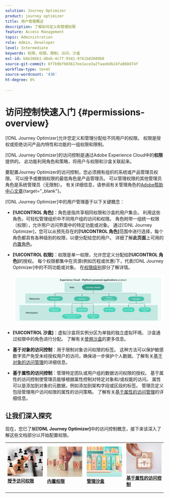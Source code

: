 ```yaml
---
solution: Journey Optimizer
product: journey optimizer
title: 用户管理概述
description: 了解如何定义和管理权限
feature: Access Management
topic: Administration
role: Admin, Developer
level: Intermediate
keywords: 权限，权限，限制，访问，沙盒
exl-id: b8e266b1-d8eb-4c77-9341-9761b82609b0
source-git-commit: 6f7b9bfb65617ee1ace3a2faaebdb24fa068d74f
workflow-type: tm+mt
source-wordcount: '436'
ht-degree: 8%

---
```


# 访问控制快速入门 {#permissions-overview}

[!DNL Journey Optimizer]允许您定义和管理分配给不同用户的权限。 权限是授权或拒绝访问产品内特性和功能的一组权限和限制。

[!DNL Journey Optimizer]的访问控制是通过Adobe Experience Cloud中的&#x200B;**权限**&#x200B;提供的。 此功能利用角色和策略，将用户与权限和沙盒关联起来。

要配置Journey Optimizer的访问控制，您必须拥有组织的系统或产品管理员权限。 可以授予或撤销权限的最低角色是产品管理员。 可以管理权限的其他管理员角色是系统管理员（无限制）。 有关详细信息，请参阅有关管理角色的[Adobe帮助中心文章](https://helpx.adobe.com/enterprise/using/admin-roles.html){target="_blank"}。

<!-- A high-level workflow for gaining and assigning access permissions can be summarized as follows:

* After licensing [!DNL Journey Optimizer], an email is sent to the administrator specified during licensing.
* The administrator logs in to Adobe Admin Console and selects [!DNL Journey Optimizer] from the list of products on the overview page.
* To grant access to [!DNL Journey Optimizer], it is recommended that the administrator add users to the default product profile
* In Experience Platform Permissions, the administrator can create new roles or edit the permissions and users for any existing roles.
* When creating or editing a role, the administrator adds users to the role using the users tab, and grants permissions to these users (such as "Read Datasets" or "Manage Schemas") by editing the role's permissions. Similarly, the administrator can assign access to sandboxes using the same editing option.
* When users log in to the Journey Optimizer user interface, their access to capabilities is driven by the permissions that have been granted to them from the previous step. For example, if a user does not have the View Datasets permission, the Datasets tab in the side menu will not be visible to that user.-->


[!DNL Journey Optimizer]中的用户管理基于以下关键概念：

* **[!UICONTROL 角色]**：角色是指共享相同权限和沙盒的用户集合。 利用这些角色，可轻松管理组织中不同用户组的访问和权限。 角色附带一组统一权限（权限），允许用户访问界面中的特定功能或对象。
通过[!DNL Journey Optimizer]，您可以从预先存在的&#x200B;**[!UICONTROL 角色]**&#x200B;范围中进行选择，每个角色都具有各种级别的权限，以便分配给您的用户。 详细了解&#x200B;**此页面**&#x200B;上可用的[内置角色](ootb-product-profiles.md)。

* **[!UICONTROL 权限]**：权限是单一权限，允许您定义分配给&#x200B;**[!UICONTROL 角色]**&#x200B;的授权。 每个权限都集中在资源(例如历程或优惠)下，代表[!DNL Journey Optimizer]中的不同功能或对象。 在[权限级别](high-low-permissions.md)部分了解详情。

  ![](assets/do-not-localize/permissions_2.png)

* **[!UICONTROL 沙盒]**：虚拟沙盒将实例分区为单独的独立虚拟环境。 沙盒通过权限中的角色进行分配。 了解有关[使用沙盒](sandboxes.md)的更多信息。

* **基于对象的访问控制**：用于限制对象访问权限的标签。 这种方法可以保护敏感数字资产免受未经授权用户的访问，确保进一步保护个人数据。了解有关[基于对象的访问管理](object-based-access.md)的详细信息。

* **基于属性的访问控制**：管理特定团队或用户组的数据访问权限的授权。 基于属性的访问控制使管理员能够根据属性控制对特定对象和/或权能的访问。 属性可以是添加到对象的元数据，例如添加到架构字段或区段的标签。 管理员定义包括管理用户访问权限的属性的访问策略。 了解有关[基于属性的访问管理](attribute-based-access.md)的详细信息。


## 让我们深入探究

现在，您已了解&#x200B;**[!DNL Journey Optimizer]**&#x200B;中的访问控制概念，接下来该深入了解这些文档部分以开始配置权限。


<table style="table-layout:fixed"><tr style="border: 0;">
<td>
<a href="permissions.md">
<img alt="权限" src="assets/do-not-localize/role.jpg">
</a>
<div>
<a href="permissions.md"><strong>授予访问权限</strong></a>
</div>
<p>
</td>
<td>
<a href="ootb-permissions.md">
<img alt="内置权限" src="assets/do-not-localize/select.jpg">
</a>
<div>
<a href="ootb-permissions.md"><strong>内置权限</strong></a>
</div>
<p>
</td>
<td>
<a href="sandboxes.md">
<img alt="管理沙盒" src="assets/do-not-localize/sandboxes.jpg">
</a>
<div>
<a href="sandboxes.md"><strong>管理沙盒</strong></a>
</div>
<p></td>
<td>
<a href="attribute-based-access.md">
<img alt="基于属性的访问控制" src="assets/do-not-localize/data-access.jpeg">
</a>
<div>
<a href="attribute-based-access.md"><strong>基于属性的访问控制</strong></a>
</div>
<p>
</td>
</tr></table>
